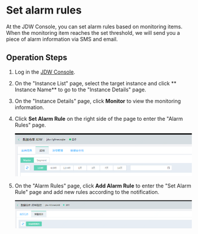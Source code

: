 # Set alarm rules

At the JDW Console, you can set alarm rules based on monitoring items. When the monitoring item reaches the set threshold, we will send you a piece of alarm information via SMS and email.

## Operation Steps

1. Log in the [JDW Console](https://jdw-console.jdcloud.com/list).

2. On the "Instance List" page, select the target instance and click ** Instance Name** to go to the "Instance Details" page.

3. On the "Instance Details" page, click **Monitor** to view the monitoring information.

4. Click **Set Alarm Rule** on the right side of the page to enter the "Alarm Rules" page.

   ![7](../../../image/RDS/monitor1-jdw.png)

5. On the "Alarm Rules" page, click **Add Alarm Rule** to enter the "Set Alarm Rule" page and add new rules according to the notification.

   ![8](../../../image/RDS/monitor2-jdw.png)

